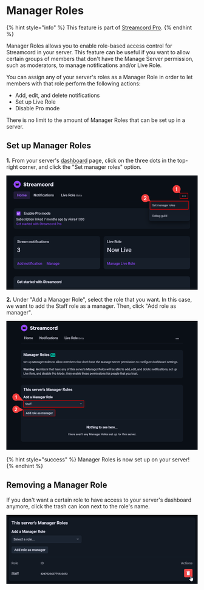 # Manager Roles

{% hint style="info" %}
This feature is part of [Streamcord Pro](https://streamcord.io/twitch/pro).
{% endhint %}

Manager Roles allows you to enable role-based access control for Streamcord in your server. This feature can be useful if you want to allow certain groups of members that don't have the Manage Server permission, such as moderators, to manage notifications and/or Live Role.

You can assign any of your server's roles as a Manager Role in order to let members with that role perform the following actions:

* Add, edit, and delete notifications
* Set up Live Role
* Disable Pro mode

There is no limit to the amount of Manager Roles that can be set up in a server.

## Set up Manager Roles

**1.** From your server's [dashboard](https://dash.streamcord.io) page, click on the three dots in the top-right corner, and click the "Set manager roles" option.

![](<../.gitbook/assets/image (28).png>)

**2.** Under "Add a Manager Role", select the role that you want. In this case, we want to add the Staff role as a manager. Then, click "Add role as manager".

![Choose a role from the dropdown and click "Add role as manager".](<../.gitbook/assets/image (6).png>)

{% hint style="success" %}
Manager Roles is now set up on your server!
{% endhint %}

## Removing a Manager Role

If you don't want a certain role to have access to your server's dashboard anymore, click the trash can icon next to the role's name.

![Click on the trash can icon to remove a Manager Role.](<../.gitbook/assets/image (3).png>)
